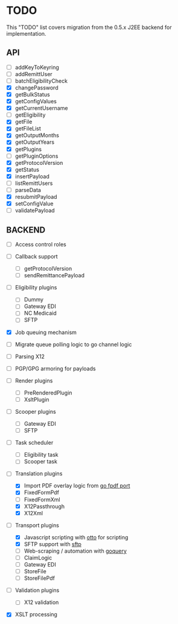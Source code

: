 # TODO

This "TODO" list covers migration from the 0.5.x J2EE backend for implementation.

## API

- [ ] addKeyToKeyring
- [ ] addRemittUser
- [ ] batchEligibilityCheck
- [X] changePassword
- [X] getBulkStatus
- [x] getConfigValues
- [x] getCurrentUsername
- [ ] getEligibility
- [x] getFile
- [x] getFileList
- [X] getOutputMonths
- [X] getOutputYears
- [x] getPlugins
- [ ] getPluginOptions
- [X] getProtocolVersion
- [x] getStatus
- [x] insertPayload
- [ ] listRemittUsers
- [ ] parseData
- [x] resubmitPayload
- [x] setConfigValue
- [ ] validatePayload

## BACKEND

- [ ] Access control roles
- [ ] Callback support
  - [ ] getProtocolVersion
  - [ ] sendRemittancePayload
- [ ] Eligibility plugins
  - [ ] Dummy
  - [ ] Gateway EDI
  - [ ] NC Medicaid
  - [ ] SFTP
- [X] Job queuing mechanism
- [ ] Migrate queue polling logic to go channel logic
- [ ] Parsing X12
- [ ] PGP/GPG armoring for payloads
- [ ] Render plugins
  - [ ] PreRenderedPlugin
  - [ ] XsltPlugin
- [ ] Scooper plugins
  - [ ] Gateway EDI
  - [ ] SFTP
- [ ] Task scheduler
  - [ ] Eligibility task
  - [ ] Scooper task
- [ ] Translation plugins
  - [X] Import PDF overlay logic from [go fpdf port](https://github.com/jung-kurt/gofpdf)
  - [X] FixedFormPdf
  - [ ] FixedFormXml
  - [X] X12Passthrough
  - [X] X12Xml
- [ ] Transport plugins
  - [X] Javascript scripting with [otto](https://github.com/robertkrimen/otto) for scripting
  - [X] SFTP support with [sftp](https://github.com/pkg/sftp)
  - [ ] Web-scraping / automation with [goquery](https://github.com/PuerkitoBio/goquery)
  - [ ] ClaimLogic
  - [ ] Gateway EDI
  - [ ] StoreFile
  - [ ] StoreFilePdf
- [ ] Validation plugins
  - [ ] X12 validation
- [X] XSLT processing

